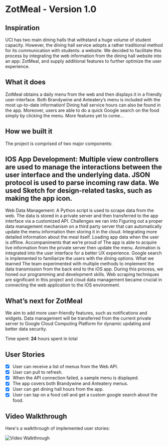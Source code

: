 # ZotMeal - Version 1.0

## Inspiration
UCI has two main dining halls that withstand a huge volume of student capacity. However, the dining hall service adopts a rather traditional method for its communication with students: a website. We decided to facilitate this process by integrating the web information from the dining hall website into an app: ZotMeal, and supply additional features to further optimize the user experience.

## What it does
ZotMeal obtains a daily menu from the web and then displays it in a friendly user-interface. Both Brandywine and Anteatery’s menu is included with the most up-to-date information! Dining hall service hours can also be found in the app. Moreover, users are able to do a quick Google search on the food simply by clicking the menu. More features yet to come...

## How we built it
The project is comprised of two major components:

## IOS App Development: Multiple view controllers are used to manage the interactions between the user interface and the underlying data. JSON protocol is used to parse incoming raw data. We used Sketch for design-related tasks, such as making the app icon.
Web Data Management: A Python script is used to scrape data from the web. The data is stored in a private server and then transferred to the app interface via a customized API.
Challenges we ran into
Figuring out a proper data management mechanism on a third party server that can automatically update the menu information then storing it in the cloud.
Integrating more detailed information about the meal itself.
Loading app data when the user is offline.
Accompaniments that we’re proud of
The app is able to acquire live information from the private server then update the menu.
Animation is integrated into the user interface for a better UX experience.
Google search is implemented to familiarize the users with the dining options.
What we learned
The team experimented with multiple methods to implement the data transmission from the back end to the iOS app. During this process, we honed our programming and development skills. Web scraping techniques are significant in this project and cloud data management became crucial in connecting the web application to the IOS environment.

## What’s next for ZotMeal
We aim to add more user-friendly features, such as notifications and widgets. Data management will be transferred from the current private server to Google Cloud Computing Platform for dynamic updating and better data security.

Time spent: **24** hours spent in total

## User Stories

- [x] User can receive a list of menus from the Web API.
- [x] User can pull to refresh.
- [x] When the API connection failed, a sample menu is displayed.
- [x] The app covers both Brandywine and Anteatery menus.
- [x] User can get dining hall hours from the app.
- [x] User can tap on a food cell and get a custom google search about the food.

## Video Walkthrough

Here's a walkthrough of implemented user stories:

<img src='https://i.imgur.com/i0f7Lgi.gif' title='Video Walkthrough' width='' alt='Video Walkthrough' />
